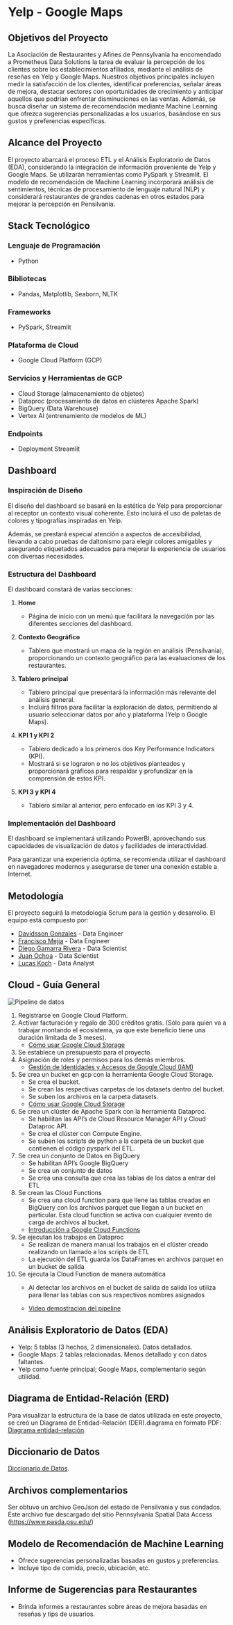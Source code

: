 # Yelp - Google Maps

## Objetivos del Proyecto
La Asociación de Restaurantes y Afines de Pennsylvania ha encomendado a Prometheus Data Solutions la tarea de evaluar la percepción de los clientes sobre los establecimientos afiliados, mediante el análisis de reseñas en Yelp y Google Maps. Nuestros objetivos principales incluyen medir la satisfacción de los clientes, identificar preferencias, señalar áreas de mejora, destacar sectores con oportunidades de crecimiento y anticipar aquellos que podrían enfrentar disminuciones en las ventas. Además, se busca diseñar un sistema de recomendación mediante Machine Learning que ofrezca sugerencias personalizadas a los usuarios, basándose en sus gustos y preferencias específicas.

## Alcance del Proyecto
El proyecto abarcará el proceso ETL y el Análisis Exploratorio de Datos (EDA), considerando la integración de información proveniente de Yelp y Google Maps. Se utilizarán herramientas como PySpark y Streamlit. El modelo de recomendación de Machine Learning incorporará análisis de sentimientos, técnicas de procesamiento de lenguaje natural (NLP) y considerará restaurantes de grandes cadenas en otros estados para mejorar la percepción en Pensilvania.

## Stack Tecnológico
### Lenguaje de Programación
- Python

### Bibliotecas
- Pandas, Matplotlib, Seaborn, NLTK

### Frameworks
- PySpark, Streamlit

### Plataforma de Cloud
- Google Cloud Platform (GCP)

### Servicios y Herramientas de GCP
- Cloud Storage (almacenamiento de objetos)
- Dataproc (procesamiento de datos en clústeres Apache Spark)
- BigQuery (Data Warehouse)
- Vertex AI (entrenamiento de modelos de ML)

### Endpoints
- Deployment Streamlit

## Dashboard

### Inspiración de Diseño

El diseño del dashboard se basará en la estética de Yelp para proporcionar al receptor un contexto visual coherente. Esto incluirá el uso de paletas de colores y tipografías inspiradas en Yelp.

Además, se prestará especial atención a aspectos de accesibilidad, llevando a cabo pruebas de daltonismo para elegir colores amigables y asegurando etiquetados adecuados para mejorar la experiencia de usuarios con diversas necesidades.

### Estructura del Dashboard

El dashboard constará de varias secciones:

1. **Home**
   - Página de inicio con un menú que facilitará la navegación por las diferentes secciones del dashboard.

2. **Contexto Geográfico**
   - Tablero que mostrará un mapa de la región en análisis (Pensilvania), proporcionando un contexto geográfico para las evaluaciones de los restaurantes.

3. **Tablero principal**
   - Tablero principal que presentará la información más relevante del análisis general.
   - Incluirá filtros para facilitar la exploración de datos, permitiendo al usuario seleccionar datos por año y plataforma (Yelp o Google Maps).

4. **KPI 1 y KPI 2**
   - Tablero dedicado a los primeros dos Key Performance Indicators (KPI).
   - Mostrará si se lograron o no los objetivos planteados y proporcionará gráficos para respaldar y profundizar en la comprensión de estos KPI.

5. **KPI 3 y KPI 4**
   - Tablero similar al anterior, pero enfocado en los KPI 3 y 4.

### Implementación del Dashboard

El dashboard se implementará utilizando PowerBI, aprovechando sus capacidades de visualización de datos y facilidades de interactividad.

Para garantizar una experiencia óptima, se recomienda utilizar el dashboard en navegadores modernos y asegurarse de tener una conexión estable a Internet.



## Metodología
El proyecto seguirá la metodología Scrum para la gestión y desarrollo. El equipo está compuesto por:

- [Davidsson Gonzales](https://www.linkedin.com/in/davidsson-gonzalez-usma-6a7486295/) - Data Engineer
- [Francisco Mejia](https://github.com/pachomejia26) - Data Engineer
- [Diego Gamarra Rivera](https://www.linkedin.com/in/diegogamarrarivera/) - Data Scientist
- [Juan Ochoa](https://www.linkedin.com/in/juan-gabriel-ochoa-g/) - Data Scientist
- [Lucas Koch](https://www.linkedin.com/in/lucas-gkoch/) - Data Analyst

## Cloud - Guía General
![Pipeline de datos](https://drive.google.com/uc?id=1YAyKSca3QadvQL0N1CAeAkrrxJLHBHqa)

1. Registrarse en Google Cloud Platform. 
2. Activar facturación y regalo de 300 créditos gratis. (Sólo para quien va a trabajar montando el ecosistema, ya que este beneficio tiene una duración limitada de 3 meses).
    - [Cómo usar Google Cloud Storage](https://www.youtube.com/watch?v=HSIyOin5paQ)
3. Se establece un presupuesto para el proyecto.
4. Asignación de roles y permisos para los demás miembros.
    - [Gestión de Identidades y Accesos de Google Cloud (IAM)](https://www.youtube.com/watch?v=ZS3qyD_cveY)
5. Se crea un bucket en gcp con la herramienta Google Cloud Storage.
    - Se crea el bucket.
    - Se crean las respectivas carpetas de los datasets dentro del bucket.
    - Se suben los archivos en la carpeta datasets.
    - [Cómo usar Google Cloud Storage](https://www.youtube.com/watch?v=HSIyOin5paQ)
6. Se crea un clúster de Apache Spark con la herramienta Dataproc.
    - Se habilitan las API’s de Cloud Resource Manager API y Cloud Dataproc API.
    - Se crea el clúster con Compute Engine.
    - Se suben los scripts de python a la carpeta de un bucket que contienen el código pyspark del ETL.
7. Se crea un conjunto de Datos en BigQuery
    - Se habilitan API’s Google BigQuery
    - Se crea un conjunto de datos
    - Se crea una consulta que crea las tablas de los datos a entrar del ETL
8. Se crean las Cloud Functions
    - Se crea una cloud function para que llene las tablas creadas en BigQuery con los archivos parquet que llegan a un bucket en particular. Esta cloud function se activa con cualquier evento de carga de archivos al bucket.
    - [Introducción a Google Cloud Functions](https://www.youtube.com/watch?v=Ggec25RDy2o)
9. Se ejecutan los trabajos en Dataproc
    - Se realizan de manera manual los trabajos en el clúster creado realizando un llamado a los scripts de ETL
    - La ejecución del ETL guarda los  DataFrames en archivos parquet en un bucket de salida
10. Se ejecuta la Cloud Function de manera automática
    - Al detectar los archivos en el bucket de salida de salida los utiliza para llenar las tablas con sus respectivos nombres asignados

    - [Video demostracion del pipeline](https://drive.google.com/file/d/1VsG5ham_mw_jRBkHIp2sgj0uhnzB_MZQ/view)

## Análisis Exploratorio de Datos (EDA)
- Yelp: 5 tablas (3 hechos, 2 dimensionales). Datos detallados.
- Google Maps: 2 tablas relacionadas. Menos detallado y con datos faltantes.
- Yelp como fuente principal; Google Maps, complementario según utilidad.

## Diagrama de Entidad-Relación (ERD)

Para visualizar la estructura de la base de datos utilizada en este proyecto, se creó un Diagrama de Entidad-Relación (DER).diagrama en formato PDF: [Diagrama entidad-relación](DER_yelp_google.pdf).


## Diccionario de Datos

[Diccionario de Datos](diccionario_de_datos.pdf).



## Archivos complementarios
Ser obtuvo un archivo GeoJson del estado de Pensilvania y sus condados. Este archivo fue descargado del sitio Pennsylvania Spatial Data Access (https://www.pasda.psu.edu/)

## Modelo de Recomendación de Machine Learning
- Ofrece sugerencias personalizadas basadas en gustos y preferencias.
- Incluye tipo de comida, precio, ubicación, etc.

## Informe de Sugerencias para Restaurantes
- Brinda informes a restaurantes sobre áreas de mejora basadas en reseñas y tips de usuarios.
